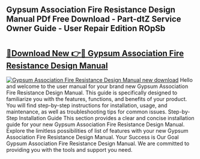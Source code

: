 ## Gypsum Association Fire Resistance Design Manual PDf Free Download - Part-dtZ Service Owner Guide - User Repair Edition ROpSb

# <h2><a href="http://bc37192.oget.top/?id=Gypsum+Association+Fire+Resistance+Design+Manual">🔗Download New 👉🔴 Gypsum Association Fire Resistance Design Manual</a></h2>

[![Gypsum Association Fire Resistance Design Manual new download](https://i.imgur.com/5g1atiW.png)](http://bc37192.oget.top/?id=Gypsum+Association+Fire+Resistance+Design+Manual)
Hello and welcome to the user manual for your brand new Gypsum Association Fire Resistance Design Manual. This guide is specifically designed to familiarize you with the features, functions, and benefits of your product. You will find step-by-step instructions for installation, usage, and maintenance, as well as troubleshooting tips for common issues. Step-by-Step Installation Guide This section provides a clear and concise installation guide for your new Gypsum Association Fire Resistance Design Manual. Explore the limitless possibilities of list of features with your new Gypsum Association Fire Resistance Design Manual. Your Success is Our Goal Gypsum Association Fire Resistance Design Manual. We are committed to providing you with the tools and support you need.
